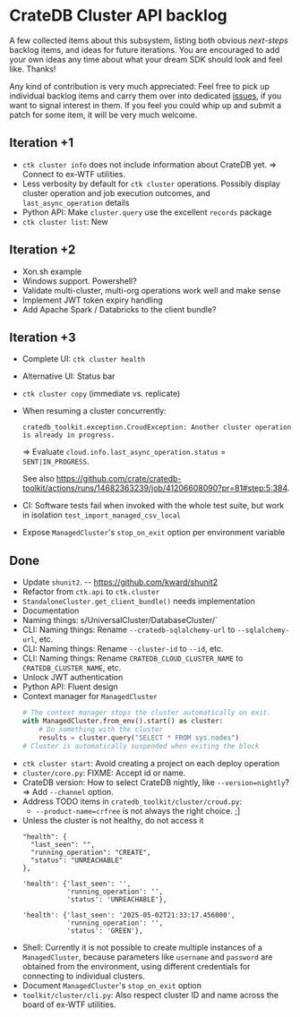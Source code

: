 # CrateDB Cluster API backlog

A few collected items about this subsystem, listing both obvious _next-steps_
backlog items, and ideas for future iterations. You are encouraged to add your
own ideas any time about what your dream SDK should look and feel like. Thanks!

Any kind of contribution is very much appreciated: Feel free to pick up
individual backlog items and carry them over into dedicated [issues], if you
want to signal interest in them. If you feel you could whip up and submit
a patch for some item, it will be very much welcome.

[issues]: https://github.com/crate/cratedb-toolkit/issues

## Iteration +1
- `ctk cluster info` does not include information about CrateDB yet.
  => Connect to ex-WTF utilities.
- Less verbosity by default for `ctk cluster` operations.
  Possibly display cluster operation and job execution outcomes, and `last_async_operation` details
- Python API: Make `cluster.query` use the excellent `records` package
- `ctk cluster list`: New

## Iteration +2
- Xon.sh example
- Windows support. Powershell?
- Validate multi-cluster, multi-org operations work well and make sense
- Implement JWT token expiry handling
- Add Apache Spark / Databricks to the client bundle?

## Iteration +3
- Complete UI: `ctk cluster health`
- Alternative UI: Status bar
- `ctk cluster copy` (immediate vs. replicate)
- When resuming a cluster concurrently:

  `cratedb_toolkit.exception.CroudException: Another cluster operation is already in progress.`

  => Evaluate `cloud.info.last_async_operation.status` = `SENT|IN_PROGRESS`.

  See also https://github.com/crate/cratedb-toolkit/actions/runs/14682363239/job/41206608090?pr=81#step:5:384.
- CI: Software tests fail when invoked with the whole test suite, but work in isolation
  `test_import_managed_csv_local`
- Expose `ManagedCluster`'s `stop_on_exit` option per environment variable

## Done
- Update `shunit2`. -- https://github.com/kward/shunit2
- Refactor from `ctk.api` to `ctk.cluster`
- `StandaloneCluster.get_client_bundle()` needs implementation
- Documentation
- Naming things: s/UniversalCluster/DatabaseCluster/`
- CLI: Naming things: Rename `--cratedb-sqlalchemy-url` to `--sqlalchemy-url`, etc.
- CLI: Naming things: Rename `--cluster-id` to `--id`, etc.
- CLI: Naming things: Rename `CRATEDB_CLOUD_CLUSTER_NAME` to `CRATEDB_CLUSTER_NAME`, etc. 
- Unlock JWT authentication
- Python API: Fluent design
- Context manager for `ManagedCluster`
  ```python
  # The context manager stops the cluster automatically on exit.
  with ManagedCluster.from_env().start() as cluster:
      # Do something with the cluster
      results = cluster.query("SELECT * FROM sys.nodes")
  # Cluster is automatically suspended when exiting the block
  ```
- `ctk cluster start`: Avoid creating a project on each deploy operation
- `cluster/core.py`: FIXME: Accept id or name.
- CrateDB version: How to select CrateDB nightly, like `--version=nightly`?
  => Add `--channel` option.
- Address TODO items in `cratedb_toolkit/cluster/croud.py`:
  - `--product-name=crfree` is not always the right choice. ;]
- Unless the cluster is not healthy, do not access it
  ```
  "health": {
    "last_seen": "",
    "running_operation": "CREATE",
    "status": "UNREACHABLE"
  },

  'health': {'last_seen': '',
             'running_operation': '',
             'status': 'UNREACHABLE'},

  'health': {'last_seen': '2025-05-02T21:33:17.456000',
             'running_operation': '',
             'status': 'GREEN'},
  ```
- Shell: Currently it is not possible to create multiple instances of a `ManagedCluster`,
  because parameters like `username` and `password` are obtained from the environment, 
  using different credentials for connecting to individual clusters.
- Document `ManagedCluster`'s `stop_on_exit` option
- `toolkit/cluster/cli.py`: Also respect cluster ID and name across the board of ex-WTF utilities.
